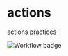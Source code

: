 # actions
actions practices

![Workflow badge](https://github.com/80-k/actions/actions/workflows/hello_world.yml/badge.svg?branch=main)
